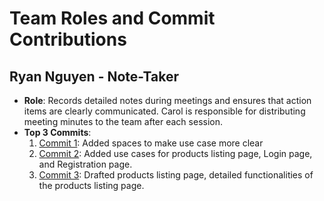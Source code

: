 # Team Roles and Commit Contributions

## Ryan Nguyen - Note-Taker
- **Role**: Records detailed notes during meetings and ensures that action items are clearly communicated. Carol is responsible for distributing meeting minutes to the team after each session.
- **Top 3 Commits**:
  1. [Commit 1](https://github.com/repo/commit1(https://github.com/mykaala/umassmarketplace/commit/53ba5a8ee5d79792545a724c8d128a7e94df98c1)): Added spaces to make use case more clear
  2. [Commit 2](https://github.com/repo/commit2(https://github.com/mykaala/umassmarketplace/commit/9f0fb440fda692216c3f356fdb1a5ac687702a6a)): Added use cases for products listing page, Login page, and Registration page.
  3. [Commit 3](https://github.com/repo/commit3(https://github.com/mykaala/umassmarketplace/commit/83106299accb0e03fbdf84137090bba0b4319254)): Drafted products listing page, detailed functionalities of the products listing page.

